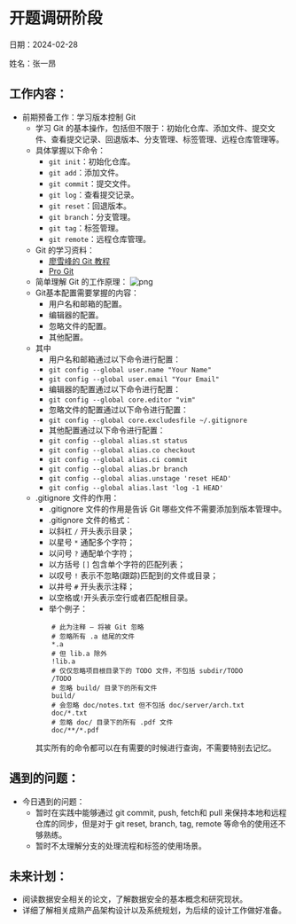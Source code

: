 # 开题调研阶段
日期：2024-02-28

姓名：张一昂
## 工作内容：

- 前期预备工作：学习版本控制 Git
    - 学习 Git 的基本操作，包括但不限于：初始化仓库、添加文件、提交文件、查看提交记录、回退版本、分支管理、标签管理、远程仓库管理等。
    - 具体掌握以下命令：
        - `git init`：初始化仓库。
        - `git add`：添加文件。
        - `git commit`：提交文件。
        - `git log`：查看提交记录。
        - `git reset`：回退版本。
        - `git branch`：分支管理。
        - `git tag`：标签管理。
        - `git remote`：远程仓库管理。
    - Git 的学习资料：
        - [廖雪峰的 Git 教程](https://www.liaoxuefeng.com/wiki/896043488029600)
        - [Pro Git](https://git-scm.com/book/zh/v2)
    - 简单理解 Git 的工作原理：
    ![png](https://bbsmax.ikafan.com/static/L3Byb3h5L2h0dHAvYWh1bnRzdW4uZ2l0ZWUuaW8vYmxvZ2ltYWdlYmVkL2ltZy9naXQvbGVzc29uNS8yLnBuZw==.jpg)
    - Git基本配置需要掌握的内容：
        - 用户名和邮箱的配置。
        - 编辑器的配置。
        - 忽略文件的配置。
        - 其他配置。
    - 其中
        - 用户名和邮箱通过以下命令进行配置：
        - `git config --global user.name "Your Name"`
        - `git config --global user.email "Your Email"`
        - 编辑器的配置通过以下命令进行配置：
        - `git config --global core.editor "vim"`
        - 忽略文件的配置通过以下命令进行配置：
        - `git config --global core.excludesfile ~/.gitignore`
        - 其他配置通过以下命令进行配置：
        - `git config --global alias.st status`
        - `git config --global alias.co checkout`
        - `git config --global alias.ci commit`
        - `git config --global alias.br branch`
        - `git config --global alias.unstage 'reset HEAD'`
        - `git config --global alias.last 'log -1 HEAD'`
    - .gitignore 文件的作用：
        - .gitignore 文件的作用是告诉 Git 哪些文件不需要添加到版本管理中。
        - .gitignore 文件的格式：
        - 以斜杠 `/` 开头表示目录；
        - 以星号 `*` 通配多个字符；
        - 以问号 `?` 通配单个字符；
        - 以方括号 `[]` 包含单个字符的匹配列表；
        - 以叹号 `!` 表示不忽略(跟踪)匹配到的文件或目录；
        - 以井号 `#` 开头表示注释；
        - 以空格或`!`开头表示空行或者匹配根目录。
        - 举个例子：
        ```
            # 此为注释 – 将被 Git 忽略
            # 忽略所有 .a 结尾的文件
            *.a
            # 但 lib.a 除外
            !lib.a
            # 仅仅忽略项目根目录下的 TODO 文件，不包括 subdir/TODO
            /TODO
            # 忽略 build/ 目录下的所有文件
            build/
            # 会忽略 doc/notes.txt 但不包括 doc/server/arch.txt
            doc/*.txt
            # 忽略 doc/ 目录下的所有 .pdf 文件
            doc/**/*.pdf
        ```
        其实所有的命令都可以在有需要的时候进行查询，不需要特别去记忆。

## 遇到的问题：

- 今日遇到的问题：
    - 暂时在实践中能够通过 git commit, push, fetch和 pull 来保持本地和远程仓库的同步，但是对于 git reset, branch, tag, remote 等命令的使用还不够熟练。
    - 暂时不太理解分支的处理流程和标签的使用场景。

## 未来计划：

- 阅读数据安全相关的论文，了解数据安全的基本概念和研究现状。
- 详细了解相关成熟产品架构设计以及系统规划，为后续的设计工作做好准备。